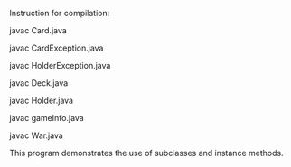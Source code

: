 Instruction for compilation:
  
  javac Card.java
  
  javac CardException.java
  
  javac HolderException.java
  
  javac Deck.java
  
  javac Holder.java
  
  javac gameInfo.java
  
  javac War.java
 
This program demonstrates the use of subclasses and instance methods. 
